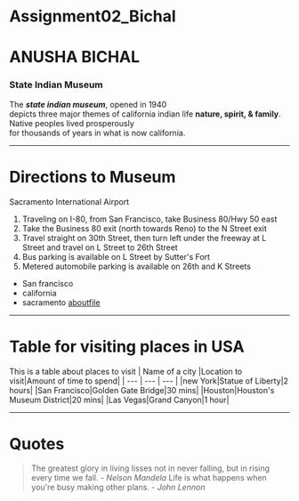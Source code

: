 # Assignment02_Bichal
# ANUSHA BICHAL
### State Indian Museum
The ***state indian museum***, opened in 1940 <br>depicts three major themes  of california indian life **nature, spirit, & family**. Native peoples lived prosperously <br>for thousands of years in what is now california.
_ _ _
# Directions to Museum
Sacramento International Airport
1. Traveling on I-80, from San Francisco, take Business 80/Hwy 50 east
2. Take the Business 80 exit (north towards Reno) to the N Street exit
3. Travel straight on 30th Street, then turn left under the freeway at L Street and travel on L Street to 26th Street
4. Bus parking is available on L Street by Sutter's Fort
5. Metered automobile parking is available on 26th and K Streets
- San francisco
- california
- sacramento
[aboutfile](AboutMe.md)
_ _ _
# Table for visiting places in USA 
This is a table about places to visit
| Name of a city |Location to visit|Amount of time to spend|
| --- | --- | --- |
|new York|Statue of Liberty|2 hours|
|San Francisco|Golden Gate Bridge|30 mins|
|Houston|Houston's Museum District|20 mins|
|Las Vegas|Grand Canyon|1 hour|
_ _ _
# Quotes
>The greatest glory in living lisses not in never falling, but in rising every time we fall. - *Nelson Mandela*
>Life is what happens when you're busy making other plans. - *John Lennon*